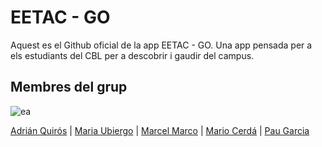 # EETAC - GO

Aquest es el Github oficial de la app EETAC - GO. Una app pensada per a els estudiants del CBL per a descobrir i gaudir del campus.

## Membres del grup
![ea](https://github.com/mariaubiergo2/EA-FRONTEND/assets/101259091/1f02ab42-d3b3-4a7d-8089-a3b66f21fc46)

[Adrián Quirós](https://github.com/ad-qu) | [Maria Ubiergo](https://github.com/mariaubiergo2) | [Marcel Marco](https://github.com/MarcelMarco) | [Mario Cerdá](https://github.com/marioRelajao) | [Pau Garcia](https://github.com/PabloGarciaCaldero)

